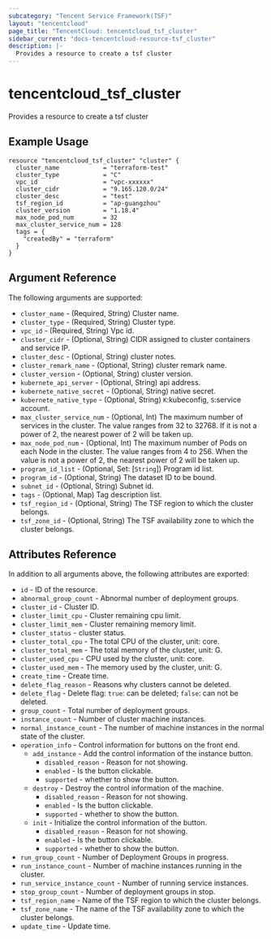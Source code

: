 ```yaml
---
subcategory: "Tencent Service Framework(TSF)"
layout: "tencentcloud"
page_title: "TencentCloud: tencentcloud_tsf_cluster"
sidebar_current: "docs-tencentcloud-resource-tsf_cluster"
description: |-
  Provides a resource to create a tsf cluster
---
```


# tencentcloud_tsf_cluster

Provides a resource to create a tsf cluster

## Example Usage

```hcl
resource "tencentcloud_tsf_cluster" "cluster" {
  cluster_name            = "terraform-test"
  cluster_type            = "C"
  vpc_id                  = "vpc-xxxxxx"
  cluster_cidr            = "9.165.120.0/24"
  cluster_desc            = "test"
  tsf_region_id           = "ap-guangzhou"
  cluster_version         = "1.18.4"
  max_node_pod_num        = 32
  max_cluster_service_num = 128
  tags = {
    "createdBy" = "terraform"
  }
}
```

## Argument Reference

The following arguments are supported:

* `cluster_name` - (Required, String) Cluster name.
* `cluster_type` - (Required, String) Cluster type.
* `vpc_id` - (Required, String) Vpc id.
* `cluster_cidr` - (Optional, String) CIDR assigned to cluster containers and service IP.
* `cluster_desc` - (Optional, String) cluster notes.
* `cluster_remark_name` - (Optional, String) cluster remark name.
* `cluster_version` - (Optional, String) cluster version.
* `kubernete_api_server` - (Optional, String) api address.
* `kubernete_native_secret` - (Optional, String) native secret.
* `kubernete_native_type` - (Optional, String) `K`:kubeconfig, `S`:service account.
* `max_cluster_service_num` - (Optional, Int) The maximum number of services in the cluster. The value ranges from 32 to 32768. If it is not a power of 2, the nearest power of 2 will be taken up.
* `max_node_pod_num` - (Optional, Int) The maximum number of Pods on each Node in the cluster. The value ranges from 4 to 256. When the value is not a power of 2, the nearest power of 2 will be taken up.
* `program_id_list` - (Optional, Set: [`String`]) Program id list.
* `program_id` - (Optional, String) The dataset ID to be bound.
* `subnet_id` - (Optional, String) Subnet id.
* `tags` - (Optional, Map) Tag description list.
* `tsf_region_id` - (Optional, String) The TSF region to which the cluster belongs.
* `tsf_zone_id` - (Optional, String) The TSF availability zone to which the cluster belongs.

## Attributes Reference

In addition to all arguments above, the following attributes are exported:

* `id` - ID of the resource.
* `abnormal_group_count` - Abnormal number of deployment groups.
* `cluster_id` - Cluster ID.
* `cluster_limit_cpu` - Cluster remaining cpu limit.
* `cluster_limit_mem` - Cluster remaining memory limit.
* `cluster_status` - cluster status.
* `cluster_total_cpu` - The total CPU of the cluster, unit: core.
* `cluster_total_mem` - The total memory of the cluster, unit: G.
* `cluster_used_cpu` - CPU used by the cluster, unit: core.
* `cluster_used_mem` - The memory used by the cluster, unit: G.
* `create_time` - Create time.
* `delete_flag_reason` - Reasons why clusters cannot be deleted.
* `delete_flag` - Delete flag: `true`: can be deleted; `false`: can not be deleted.
* `group_count` - Total number of deployment groups.
* `instance_count` - Number of cluster machine instances.
* `normal_instance_count` - The number of machine instances in the normal state of the cluster.
* `operation_info` - Control information for buttons on the front end.
  * `add_instance` - Add the control information of the instance button.
    * `disabled_reason` - Reason for not showing.
    * `enabled` - Is the button clickable.
    * `supported` - whether to show the button.
  * `destroy` - Destroy the control information of the machine.
    * `disabled_reason` - Reason for not showing.
    * `enabled` - Is the button clickable.
    * `supported` - whether to show the button.
  * `init` - Initialize the control information of the button.
    * `disabled_reason` - Reason for not showing.
    * `enabled` - Is the button clickable.
    * `supported` - whether to show the button.
* `run_group_count` - Number of Deployment Groups in progress.
* `run_instance_count` - Number of machine instances running in the cluster.
* `run_service_instance_count` - Number of running service instances.
* `stop_group_count` - Number of deployment groups in stop.
* `tsf_region_name` - Name of the TSF region to which the cluster belongs.
* `tsf_zone_name` - The name of the TSF availability zone to which the cluster belongs.
* `update_time` - Update time.




